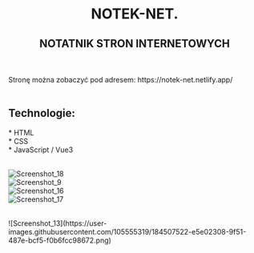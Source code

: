 <h1 align="center"> NOTEK-NET. </h >
<br />

<h2 align="center"> NOTATNIK STRON INTERNETOWYCH  </h2>
<br />
<br />
Stronę można zobaczyć pod adresem: https://notek-net.netlify.app/
<br />
<br />
<h2 align="left"> Technologie: </h2>
* HTML 
<br />
* CSS
<br />
* JavaScript / Vue3
<br />
<br />


![Screenshot_18](https://user-images.githubusercontent.com/105555319/184507635-e88696a7-4502-4133-96ae-d1d71711c4ca.png)
<br />
![Screenshot_9](https://user-images.githubusercontent.com/105555319/184506915-959d9f91-b142-4b09-82ab-59f0603087e4.png)
<br />
![Screenshot_16](https://user-images.githubusercontent.com/105555319/184507656-a8a478c3-c984-4e60-9275-9fcb4b2e53ec.png)
<br />
![Screenshot_17](https://user-images.githubusercontent.com/105555319/184507675-bb20be3b-19e6-4061-87fe-0e314d62fb3d.png)

<br />
![Screenshot_13](https://user-images.githubusercontent.com/105555319/184507522-e5e02308-9f51-487e-bcf5-f0b6fcc98672.png)





